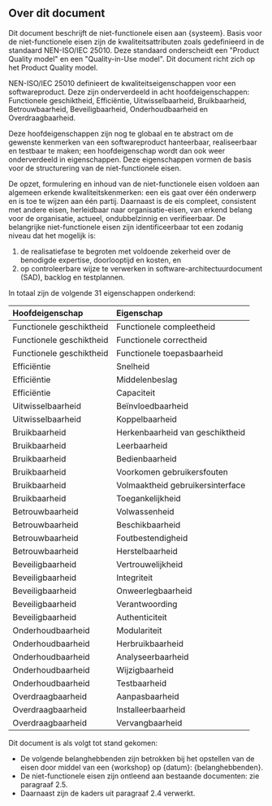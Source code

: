 ## Over dit document

Dit document beschrijft de niet-functionele eisen aan {systeem}. Basis voor de niet-functionele eisen zijn de kwaliteitsattributen zoals gedefinieerd in de standaard NEN-ISO/IEC 25010. Deze standaard onderscheidt een "Product Quality model" en een "Quality-in-Use model". Dit document richt zich op het Product Quality model.

NEN-ISO/IEC 25010 definieert de kwaliteitseigenschappen voor een softwareproduct. Deze zijn onderverdeeld in acht hoofdeigenschappen: Functionele geschiktheid, Efficiëntie, Uitwisselbaarheid, Bruikbaarheid, Betrouwbaarheid, Beveiligbaarheid, Onderhoudbaarheid en Overdraagbaarheid.

Deze hoofdeigenschappen zijn nog te globaal en te abstract om de gewenste kenmerken van een softwareproduct hanteerbaar, realiseerbaar en testbaar te maken; een hoofdeigenschap wordt dan ook weer onderverdeeld in eigenschappen. Deze eigenschappen vormen de basis voor de structurering van de niet-functionele eisen.

De opzet, formulering en inhoud van de niet-functionele eisen voldoen aan algemeen erkende kwaliteitskenmerken: een eis gaat over één onderwerp en is toe te wijzen aan één partij. Daarnaast is de eis compleet, consistent met andere eisen, herleidbaar naar organisatie-eisen, van erkend belang voor de organisatie, actueel, ondubbelzinnig en verifieerbaar. De belangrijke niet-functionele eisen zijn identificeerbaar tot een zodanig niveau dat het mogelijk is:

1. de realisatiefase te begroten met voldoende zekerheid over de benodigde expertise, doorlooptijd en kosten, en
1. op controleerbare wijze te verwerken in software-architectuurdocument (SAD), backlog en testplannen.

In totaal zijn de volgende 31 eigenschappen onderkend:

| Hoofdeigenschap          | Eigenschap                       |
|:-------------------------|:---------------------------------|
| Functionele geschiktheid | Functionele compleetheid         |
| Functionele geschiktheid | Functionele correctheid          |
| Functionele geschiktheid | Functionele toepasbaarheid       |
| Efficiëntie              | Snelheid                         |
| Efficiëntie              | Middelenbeslag                   |
| Efficiëntie              | Capaciteit                       |
| Uitwisselbaarheid        | Beïnvloedbaarheid                |
| Uitwisselbaarheid        | Koppelbaarheid                   |
| Bruikbaarheid            | Herkenbaarheid van geschiktheid  |
| Bruikbaarheid            | Leerbaarheid                     |
| Bruikbaarheid            | Bedienbaarheid                   |
| Bruikbaarheid            | Voorkomen gebruikersfouten       |
| Bruikbaarheid            | Volmaaktheid gebruikersinterface |
| Bruikbaarheid            | Toegankelijkheid                 |
| Betrouwbaarheid          | Volwassenheid                    |
| Betrouwbaarheid          | Beschikbaarheid                  |
| Betrouwbaarheid          | Foutbestendigheid                |
| Betrouwbaarheid          | Herstelbaarheid                  |
| Beveiligbaarheid         | Vertrouwelijkheid                |
| Beveiligbaarheid         | Integriteit                      |
| Beveiligbaarheid         | Onweerlegbaarheid                |
| Beveiligbaarheid         | Verantwoording                   |
| Beveiligbaarheid         | Authenticiteit                   |
| Onderhoudbaarheid        | Modulariteit                     |
| Onderhoudbaarheid        | Herbruikbaarheid                 |
| Onderhoudbaarheid        | Analyseerbaarheid                |
| Onderhoudbaarheid        | Wijzigbaarheid                   |
| Onderhoudbaarheid        | Testbaarheid                     |
| Overdraagbaarheid        | Aanpasbaarheid                   |
| Overdraagbaarheid        | Installeerbaarheid               |
| Overdraagbaarheid        | Vervangbaarheid                  |

Dit document is als volgt tot stand gekomen:

* De volgende belanghebbenden zijn betrokken bij het opstellen van de eisen door middel van een {workshop} op {datum}: {belanghebbenden}.
* De niet-functionele eisen zijn ontleend aan bestaande documenten: zie paragraaf 2.5.
* Daarnaast zijn de kaders uit paragraaf 2.4 verwerkt.
